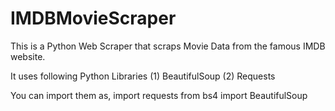 # IMDBMovieScraper
This is a Python Web Scraper that scraps Movie Data from the famous IMDB website.

It uses following Python Libraries
(1) BeautifulSoup
(2) Requests

You can import them as,
import requests
from bs4 import BeautifulSoup
